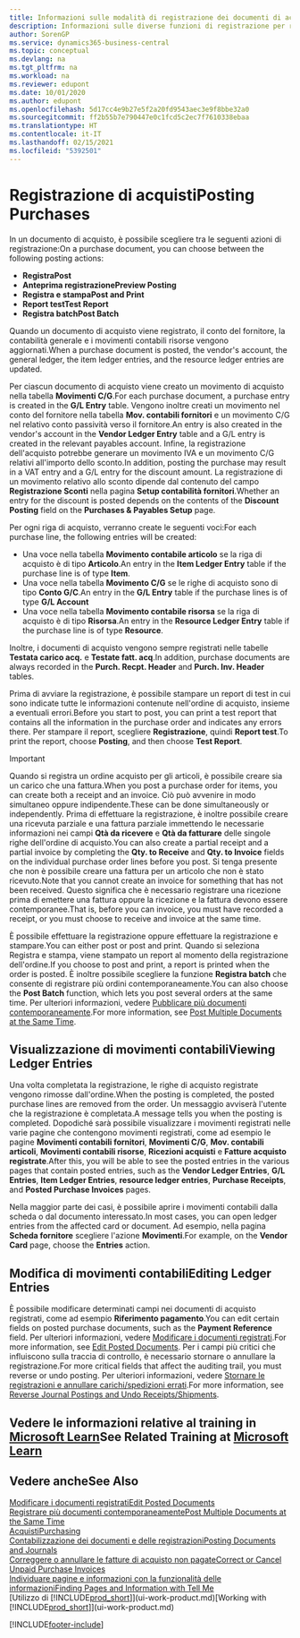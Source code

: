 ```yaml
---
title: Informazioni sulle modalità di registrazione dei documenti di acquisto | Documenti Microsoft
description: Informazioni sulle diverse funzioni di registrazione per registrare documenti di acquisto e sul modo in cui aggiornare documenti registrati.
author: SorenGP
ms.service: dynamics365-business-central
ms.topic: conceptual
ms.devlang: na
ms.tgt_pltfrm: na
ms.workload: na
ms.reviewer: edupont
ms.date: 10/01/2020
ms.author: edupont
ms.openlocfilehash: 5d17cc4e9b27e5f2a20fd9543aec3e9f8bbe32a0
ms.sourcegitcommit: ff2b55b7e790447e0c1fcd5c2ec7f7610338ebaa
ms.translationtype: HT
ms.contentlocale: it-IT
ms.lasthandoff: 02/15/2021
ms.locfileid: "5392501"
---
```

# <a name="posting-purchases"></a><span data-ttu-id="5b04f-103">Registrazione di acquisti</span><span class="sxs-lookup"><span data-stu-id="5b04f-103">Posting Purchases</span></span>
<span data-ttu-id="5b04f-104">In un documento di acquisto, è possibile scegliere tra le seguenti azioni di registrazione:</span><span class="sxs-lookup"><span data-stu-id="5b04f-104">On a purchase document, you can choose between the following posting actions:</span></span>

* <span data-ttu-id="5b04f-105">**Registra**</span><span class="sxs-lookup"><span data-stu-id="5b04f-105">**Post**</span></span>
* <span data-ttu-id="5b04f-106">**Anteprima registrazione**</span><span class="sxs-lookup"><span data-stu-id="5b04f-106">**Preview Posting**</span></span>
* <span data-ttu-id="5b04f-107">**Registra e stampa**</span><span class="sxs-lookup"><span data-stu-id="5b04f-107">**Post and Print**</span></span>
* <span data-ttu-id="5b04f-108">**Report test**</span><span class="sxs-lookup"><span data-stu-id="5b04f-108">**Test Report**</span></span>
* <span data-ttu-id="5b04f-109">**Registra batch**</span><span class="sxs-lookup"><span data-stu-id="5b04f-109">**Post Batch**</span></span>

<span data-ttu-id="5b04f-110">Quando un documento di acquisto viene registrato, il conto del fornitore, la contabilità generale e i movimenti contabili risorse vengono aggiornati.</span><span class="sxs-lookup"><span data-stu-id="5b04f-110">When a purchase document is posted, the vendor's account, the general ledger, the item ledger entries, and the resource ledger entries  are updated.</span></span>

<span data-ttu-id="5b04f-111">Per ciascun documento di acquisto viene creato un movimento di acquisto nella tabella **Movimenti C/G**.</span><span class="sxs-lookup"><span data-stu-id="5b04f-111">For each purchase document, a purchase entry is created in the **G/L Entry** table.</span></span> <span data-ttu-id="5b04f-112">Vengono inoltre creati un movimento nel conto del fornitore nella tabella **Mov. contabili fornitori** e un movimento C/G nel relativo conto passività verso il fornitore.</span><span class="sxs-lookup"><span data-stu-id="5b04f-112">An entry is also created in the vendor's account in the **Vendor Ledger Entry** table and a G/L entry is created in the relevant payables account.</span></span> <span data-ttu-id="5b04f-113">Infine, la registrazione dell'acquisto potrebbe generare un movimento IVA e un movimento C/G relativi all'importo dello sconto.</span><span class="sxs-lookup"><span data-stu-id="5b04f-113">In addition, posting the purchase may result in a VAT entry and a G/L entry for the discount amount.</span></span> <span data-ttu-id="5b04f-114">La registrazione di un movimento relativo allo sconto dipende dal contenuto del campo **Registrazione Sconti** nella pagina **Setup contabilità fornitori**.</span><span class="sxs-lookup"><span data-stu-id="5b04f-114">Whether an entry for the discount is posted depends on the contents of the **Discount Posting** field on the **Purchases & Payables Setup** page.</span></span>

<span data-ttu-id="5b04f-115">Per ogni riga di acquisto, verranno create le seguenti voci:</span><span class="sxs-lookup"><span data-stu-id="5b04f-115">For each purchase line, the following entries will be created:</span></span>
- <span data-ttu-id="5b04f-116">Una voce nella tabella **Movimento contabile articolo** se la riga di acquisto è di tipo **Articolo**.</span><span class="sxs-lookup"><span data-stu-id="5b04f-116">An entry in the **Item Ledger Entry** table if the purchase line is of type **Item**.</span></span>
- <span data-ttu-id="5b04f-117">Una voce nella tabella **Movimento C/G** se le righe di acquisto sono di tipo **Conto G/C**.</span><span class="sxs-lookup"><span data-stu-id="5b04f-117">An entry in the **G/L Entry** table if the purchase lines is of type **G/L Account**</span></span>
- <span data-ttu-id="5b04f-118">Una voce nella tabella **Movimento contabile risorsa** se la riga di acquisto è di tipo **Risorsa**.</span><span class="sxs-lookup"><span data-stu-id="5b04f-118">An entry in the **Resource Ledger Entry** table if the purchase line is of type **Resource**.</span></span>

<span data-ttu-id="5b04f-119">Inoltre, i documenti di acquisto vengono sempre registrati nelle tabelle **Testata carico acq.** e **Testate fatt. acq**.</span><span class="sxs-lookup"><span data-stu-id="5b04f-119">In addition, purchase documents are always recorded in the **Purch. Recpt. Header** and **Purch. Inv. Header** tables.</span></span>

<span data-ttu-id="5b04f-120">Prima di avviare la registrazione, è possibile stampare un report di test in cui sono indicate tutte le informazioni contenute nell'ordine di acquisto, insieme a eventuali errori.</span><span class="sxs-lookup"><span data-stu-id="5b04f-120">Before you start to post, you can print a test report that contains all the information in the purchase order and indicates any errors there.</span></span> <span data-ttu-id="5b04f-121">Per stampare il report, scegliere **Registrazione**, quindi **Report test**.</span><span class="sxs-lookup"><span data-stu-id="5b04f-121">To print the report, choose **Posting**, and then choose **Test Report**.</span></span>

> [!IMPORTANT]  
>   <span data-ttu-id="5b04f-122">Quando si registra un ordine acquisto per gli articoli, è possibile creare sia un carico che una fattura.</span><span class="sxs-lookup"><span data-stu-id="5b04f-122">When you post a purchase order for items, you can create both a receipt and an invoice.</span></span> <span data-ttu-id="5b04f-123">Ciò può avvenire in modo simultaneo oppure indipendente.</span><span class="sxs-lookup"><span data-stu-id="5b04f-123">These can be done simultaneously or independently.</span></span> <span data-ttu-id="5b04f-124">Prima di effettuare la registrazione, è inoltre possibile creare una ricevuta parziale e una fattura parziale immettendo le necessarie informazioni nei campi **Qtà da ricevere** e **Qtà da fatturare** delle singole righe dell'ordine di acquisto.</span><span class="sxs-lookup"><span data-stu-id="5b04f-124">You can also create a partial receipt and a partial invoice by completing the **Qty. to Receive** and **Qty. to Invoice** fields on the individual purchase order lines before you post.</span></span> <span data-ttu-id="5b04f-125">Si tenga presente che non è possibile creare una fattura per un articolo che non è stato ricevuto.</span><span class="sxs-lookup"><span data-stu-id="5b04f-125">Note that you cannot create an invoice for something that has not been received.</span></span> <span data-ttu-id="5b04f-126">Questo significa che è necessario registrare una ricezione prima di emettere una fattura oppure la ricezione e la fattura devono essere contemporanee.</span><span class="sxs-lookup"><span data-stu-id="5b04f-126">That is, before you can invoice, you must have recorded a receipt, or you must choose to receive and invoice at the same time.</span></span>

<span data-ttu-id="5b04f-127">È possibile effettuare la registrazione oppure effettuare la registrazione e stampare.</span><span class="sxs-lookup"><span data-stu-id="5b04f-127">You can either post or post and print.</span></span> <span data-ttu-id="5b04f-128">Quando si seleziona Registra e stampa, viene stampato un report al momento della registrazione dell'ordine.</span><span class="sxs-lookup"><span data-stu-id="5b04f-128">If you choose to post and print, a report is printed when the order is posted.</span></span> <span data-ttu-id="5b04f-129">È inoltre possibile scegliere la funzione **Registra batch** che consente di registrare più ordini contemporaneamente.</span><span class="sxs-lookup"><span data-stu-id="5b04f-129">You can also choose the **Post Batch** function, which lets you post several orders at the same time.</span></span> <span data-ttu-id="5b04f-130">Per ulteriori informazioni, vedere [Pubblicare più documenti contemporaneamente](ui-batch-posting.md).</span><span class="sxs-lookup"><span data-stu-id="5b04f-130">For more information, see [Post Multiple Documents at the Same Time](ui-batch-posting.md).</span></span>

## <a name="viewing-ledger-entries"></a><span data-ttu-id="5b04f-131">Visualizzazione di movimenti contabili</span><span class="sxs-lookup"><span data-stu-id="5b04f-131">Viewing Ledger Entries</span></span>
<span data-ttu-id="5b04f-132">Una volta completata la registrazione, le righe di acquisto registrate vengono rimosse dall'ordine.</span><span class="sxs-lookup"><span data-stu-id="5b04f-132">When the posting is completed, the posted purchase lines are removed from the order.</span></span> <span data-ttu-id="5b04f-133">Un messaggio avviserà l'utente che la registrazione è completata.</span><span class="sxs-lookup"><span data-stu-id="5b04f-133">A message tells you when the posting is completed.</span></span> <span data-ttu-id="5b04f-134">Dopodiché sarà possibile visualizzare i movimenti registrati nelle varie pagine che contengono movimenti registrati, come ad esempio le pagine **Movimenti contabili fornitori**, **Movimenti C/G**, **Mov. contabili articoli**, **Movimenti contabili risorse**, **Ricezioni acquisti** e **Fatture acquisto registrate**.</span><span class="sxs-lookup"><span data-stu-id="5b04f-134">After this, you will be able to see the posted entries in the various pages that contain posted entries, such as the **Vendor Ledger Entries**, **G/L Entries**, **Item Ledger Entries**, **resource ledger entries**, **Purchase Receipts**, and **Posted Purchase Invoices** pages.</span></span>

<span data-ttu-id="5b04f-135">Nella maggior parte dei casi, è possibile aprire i movimenti contabili dalla scheda o dal documento interessato.</span><span class="sxs-lookup"><span data-stu-id="5b04f-135">In most cases, you can open ledger entries from the affected card or document.</span></span> <span data-ttu-id="5b04f-136">Ad esempio, nella pagina **Scheda fornitore** scegliere l'azione **Movimenti**.</span><span class="sxs-lookup"><span data-stu-id="5b04f-136">For example, on the **Vendor Card** page, choose the **Entries** action.</span></span>

## <a name="editing-ledger-entries"></a><span data-ttu-id="5b04f-137">Modifica di movimenti contabili</span><span class="sxs-lookup"><span data-stu-id="5b04f-137">Editing Ledger Entries</span></span>
<span data-ttu-id="5b04f-138">È possibile modificare determinati campi nei documenti di acquisto registrati, come ad esempio **Riferimento pagamento**.</span><span class="sxs-lookup"><span data-stu-id="5b04f-138">You can edit certain fields on posted purchase documents, such as the **Payment Reference** field.</span></span> <span data-ttu-id="5b04f-139">Per ulteriori informazioni, vedere [Modificare i documenti registrati](across-edit-posted-document.md).</span><span class="sxs-lookup"><span data-stu-id="5b04f-139">For more information, see [Edit Posted Documents](across-edit-posted-document.md).</span></span> <span data-ttu-id="5b04f-140">Per i campi più critici che influiscono sulla traccia di controllo, è necessario stornare o annullare la registrazione.</span><span class="sxs-lookup"><span data-stu-id="5b04f-140">For more critical fields that affect the auditing trail, you must reverse or undo posting.</span></span> <span data-ttu-id="5b04f-141">Per ulteriori informazioni, vedere [Stornare le registrazioni e annullare carichi/spedizioni errati](finance-how-reverse-journal-posting.md).</span><span class="sxs-lookup"><span data-stu-id="5b04f-141">For more information, see [Reverse Journal Postings and Undo Receipts/Shipments](finance-how-reverse-journal-posting.md).</span></span>

## <a name="see-related-training-at-microsoft-learn"></a><span data-ttu-id="5b04f-142">Vedere le informazioni relative al training in [Microsoft Learn](/learn/modules/receive-invoice-dynamics-d365-business-central/index)</span><span class="sxs-lookup"><span data-stu-id="5b04f-142">See Related Training at [Microsoft Learn](/learn/modules/receive-invoice-dynamics-d365-business-central/index)</span></span>

## <a name="see-also"></a><span data-ttu-id="5b04f-143">Vedere anche</span><span class="sxs-lookup"><span data-stu-id="5b04f-143">See Also</span></span>
[<span data-ttu-id="5b04f-144">Modificare i documenti registrati</span><span class="sxs-lookup"><span data-stu-id="5b04f-144">Edit Posted Documents</span></span>](across-edit-posted-document.md)  
[<span data-ttu-id="5b04f-145">Registrare più documenti contemporaneamente</span><span class="sxs-lookup"><span data-stu-id="5b04f-145">Post Multiple Documents at the Same Time</span></span>](ui-batch-posting.md)  
[<span data-ttu-id="5b04f-146">Acquisti</span><span class="sxs-lookup"><span data-stu-id="5b04f-146">Purchasing</span></span>](purchasing-manage-purchasing.md)  
[<span data-ttu-id="5b04f-147">Contabilizzazione dei documenti e delle registrazioni</span><span class="sxs-lookup"><span data-stu-id="5b04f-147">Posting Documents and Journals</span></span>](ui-post-documents-journals.md)  
[<span data-ttu-id="5b04f-148">Correggere o annullare le fatture di acquisto non pagate</span><span class="sxs-lookup"><span data-stu-id="5b04f-148">Correct or Cancel Unpaid Purchase Invoices</span></span>](purchasing-how-correct-cancel-unpaid-purchase-invoices.md)  
[<span data-ttu-id="5b04f-149">Individuare pagine e informazioni con la funzionalità delle informazioni</span><span class="sxs-lookup"><span data-stu-id="5b04f-149">Finding Pages and Information with Tell Me</span></span>](ui-search.md)  
<span data-ttu-id="5b04f-150">[Utilizzo di [!INCLUDE[prod_short](includes/prod_short.md)]](ui-work-product.md)</span><span class="sxs-lookup"><span data-stu-id="5b04f-150">[Working with [!INCLUDE[prod_short](includes/prod_short.md)]](ui-work-product.md)</span></span>


[!INCLUDE[footer-include](includes/footer-banner.md)]